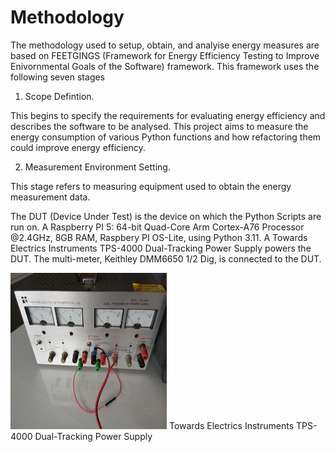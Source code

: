 # Methodology

The methodology used to setup, obtain, and analyise energy measures are based on FEETGINGS (Framework for Energy Efficiency Testing to Improve Enivornmental Goals of the Software) framework.  This framework uses the following seven stages

1.  Scope Defintion.

This begins to specify the requirements for evaluating energy efficiency and describes the software to be analysed.  This project aims to measure the energy consumption of various Python functions and how refactoring them      could improve energy efficiency.

2.  Measurement Environment Setting.

This stage refers to measuring equipment used to obtain the energy measurement data.

The DUT (Device Under Test) is the device on which the Python Scripts are run on. A Raspberry PI 5: 64-bit Quad-Core Arm Cortex-A76 Processor @2.4GHz, 8GB RAM, Raspbery PI OS-Lite, using Python 3.11. A Towards Electrics Instruments TPS-4000 Dual-Tracking Power Supply powers the DUT.  The multi-meter, Keithley DMM6650 1/2 Dig, is connected to the DUT.

<img src="/assets/Power_Supply.jpg" alt="Power Supply" width="250" height="250">
Towards Electrics Instruments TPS-4000 Dual-Tracking Power Supply
